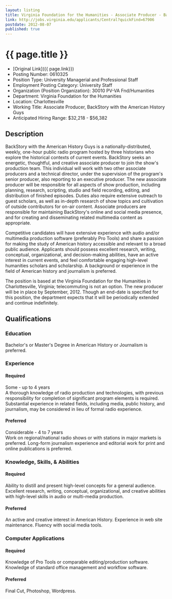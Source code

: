 ```yaml
---
layout: listing
title: Virginia Foundation for the Humanities - Associate Producer - BackStory with the American History Guys
link: http://jobs.virginia.edu/applicants/Central?quickFind=67906 
postdate: 2012-08-07
published: true
--- 
```


# {{ page.title }}

* [Original Link]({{ page.link}})
* Posting Number:	 0610325  
* Position Type:	 University Managerial and Professional Staff  
* Employment Posting Category:	 University Staff  
* Organization (Position Organization):	 30010 PV-VA Fnd/Humanities  
* Department:	 Virginia Foundation for the Humanities  
* Location:	 Charlottesville  
* Working Title:	 Associate Producer, BackStory with the American History Guys  
* Anticipated Hiring Range:	 $32,218 - $56,382

## Description
BackStory with the American History Guys is a nationally-distributed, weekly, one-hour public radio program hosted by three historians who explore the historical contexts of current events. BackStory seeks an energetic, thoughtful, and creative associate producer to join the show's production team. This individual will work with two other associate producers and a technical director, under the supervision of the program's senior producer, also reporting to an executive producer. The new associate producer will be responsible for all aspects of show production, including planning, research, scripting, studio and field recording, editing, and distribution of finished episodes. Duties also require extensive outreach to guest scholars, as well as in-depth research of show topics and cultivation of outside contributors for on-air content. Associate producers are responsible for maintaining BackStory's online and social media presence, and for creating and disseminating related multimedia content as appropriate. 

Competitive candidates will have extensive experience with audio and/or multimedia production software (preferably Pro Tools) and share a passion for making the study of American history accessible and relevant to a broad public audience. Applicants should possess excellent research, writing, conceptual, organizational, and decision-making abilities, have an active interest in current events, and feel comfortable engaging high-level humanities scholars and scholarship. A background or experience in the field of American history and journalism is preferred. 

The position is based at the Virginia Foundation for the Humanities in Charlottesville, Virginia; telecommuting is not an option. The new producer will be in place by September, 2012. Though an end-date is specified for this position, the department expects that it will be periodically extended and continue indefinitely.

## Qualifications

### Education

Bachelor's or Master's Degree in American History or Journalism is preferred.  

### Experience 

#### Required
Some - up to 4 years  
A thorough knowledge of radio production and technologies, with previous responsibility for completion of significant program elements is required. Substantial experience in related fields, including media, public history, and journalism, may be considered in lieu of formal radio experience. 

#### Preferred
Considerable - 4 to 7 years  
Work on regional/national radio shows or with stations in major markets is preferred. Long-form journalism experience and editorial work for print and online publications is preferred.  

### Knowledge, Skills, & Abilities

#### Required
Ability to distill and present high-level concepts for a general audience. Excellent research, writing, conceptual, organizational, and creative abilities with high-level skills in audio or multi-media production.

#### Preferred
An active and creative interest in American History. Experience in web site maintenance. Fluency with social media tools.  

### Computer Applications

#### Required
Knowledge of Pro Tools or comparable editing/production software. Knowledge of standard office management and workflow software.  

#### Preferred
Final Cut, Photoshop, Wordpress.  

